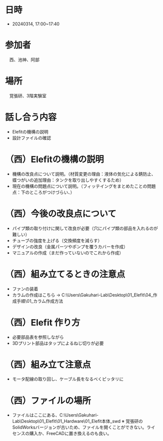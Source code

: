 # 日時
* 20240314, 17:00~17:40
# 参加者
　西、池神、阿部
# 場所
　覚張研、3階実験室

# 話し合う内容
* Elefitの機構の説明
* 設計ファイルの確認

# （西）Elefitの機構の説明
* 機構の改良点について説明。（材質変更の理由：液体の気化による錆防止、蝶つがいの追加理由：タンクを取り出しやすくするため）
* 現在の機構の問題点について説明。（フィッテイングをまとめたことの問題点：下のところがつけづらい、）

# （西）今後の改良点について
* パイプ類の取り付けに関して改良が必要（穴にパイプ類の部品を入れるのが難しい）
* チューブの強度を上げる（交換頻度を減らす）
* デザインの改良（金属パーツやポンプを覆うカバーを作成）
* マニュアルの作成（まだ作っていないのでこれから作成）

# （西）組み立てるときの注意点
* ファンの装着
* カラムの作成はこちら → C:\Users\Gakuhari-Lab\Desktop\01_Elefit\04_作成手順\01_カラム作成方法

# （西）Elefit 作り方
* 必要部品表を参照しながら
* 3Dプリント部品はタップによるねじ切りが必要

# （西）組み立て注意点
* モータ配線の取り回し、ケーブル長をなるべくピッタリに

# （西）ファイルの場所
* ファイルはここにある、C:\Users\Gakuhari-Lab\Desktop\01_Elefit\01_Hardware\01_Elefit本体\_swd
※ 覚張研のSolidWorksバージョンが古いため、ファイルを開くことができない。ライセンスの購入か、FreeCADに置き換えるのも良い。

